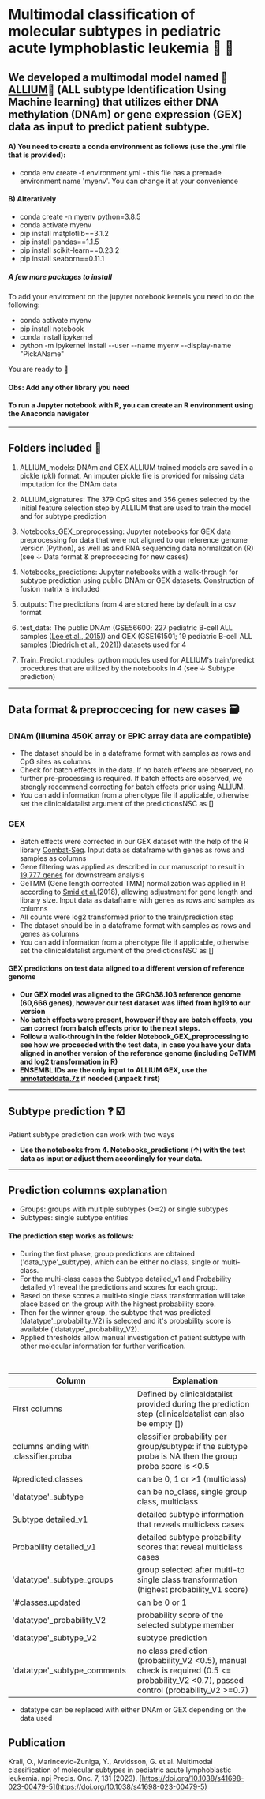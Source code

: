 # Multimodal classification of molecular subtypes in pediatric acute lymphoblastic leukemia  :girl: :boy:

## We developed a multimodal model named :onion:[ALLIUM](https://doi.org/10.1038/s41698-023-00479-5):garlic: (ALL subtype Identification Using Machine learning) that utilizes either DNA methylation (DNAm) or gene expression (GEX) data as input to predict patient subtype.

#### A) You need to create a conda environment as follows (use the .yml file that is provided):

+ conda env create -f environment.yml - this file has a premade environment name 'myenv'. You can change it at your convenience 

#### B) Alteratively 

+ conda create -n myenv python=3.8.5
+ conda activate myenv
+ pip install matplotlib==3.1.2
+ pip install pandas==1.1.5
+ pip install scikit-learn==0.23.2
+ pip install seaborn==0.11.1

##### A few more packages to install 

To add your enviroment on the jupyter notebook kernels you need to do the following:
+ conda activate myenv
+ pip install notebook
+ conda install ipykernel
+ python -m ipykernel install --user --name myenv --display-name "PickAName"

You are ready to :rocket:

#### Obs: Add any other library you need 
#### To run a Jupyter notebook with R, you can create an R environment using the Anaconda navigator
---


## Folders included :file_folder:

1. ALLIUM_models: DNAm and GEX ALLIUM trained models are saved in a pickle (pkl) format. An imputer pickle file is provided for missing data imputation for the DNAm data

2. ALLIUM_signatures: The 379 CpG sites and 356 genes selected by the initial feature selection step by ALLIUM that are used to train the model and for subtype prediction

3. Notebooks_GEX_preprocessing: Jupyter notebooks for GEX data preprocessing for data that were not aligned to our reference genome version (Python), as well as and RNA sequencing data normalization (R)(see &#8595; Data format & preproccecing for new cases)

4. Notebooks_predictions: Jupyter notebooks with a walk-through for subtype prediction using public DNAm or GEX datasets. Construction of fusion matrix is included

5. outputs: The predictions from 4 are stored here by default in a csv format

6. test_data: The public DNAm (GSE56600; 227 pediatric B-cell ALL samples ([Lee et al., 2015](https://doi.org/10.1093/nar/gkv103))) and GEX (GSE161501; 19 pediatric B-cell ALL samples ([Diedrich et al., 2021](https://doi.org/10.1038/s41375-021-01209-1))) datasets used for 4

7. Train_Predict_modules: python modules used for ALLIUM's train/predict procedures that are utilized by the notebooks in 4 (see &#8595; Subtype prediction)

---


## Data format & preproccecing for new cases :card_file_box:
### DNAm (Illumina 450K array or EPIC array data are compatible)

+ The dataset should be in a dataframe format with samples as rows and CpG sites as columns
+ Check for batch effects in the data. If no batch effects are observed, no further pre-processing is required. If batch effects are observed, we strongly recommend correcting for batch effects prior using ALLIUM.
+ You can add information from a phenotype file if applicable, otherwise set the clinicaldatalist argument of the predictionsNSC as []



### GEX
+ Batch effects were corrected in our GEX dataset with the help of the R library [Combat-Seq](https://github.com/zhangyuqing/ComBat-seq). Input data as dataframe with genes as rows and samples as columns
+ Gene filtering was applied as described in our manuscript to result in [19,777 genes](./Notebooks_GEX_preprocessing/data/) for downstream analysis
+ GeTMM (Gene length corrected TMM) normalization was applied in R according to [Smid et al.](https://doi.org/10.1186/s12859-018-2246-7)(2018), allowing adjustment for gene length and library size. Input data as dataframe with genes as rows and samples as columns
+ All counts were log2 transformed prior to the train/prediction step
+ The dataset should be in a dataframe format with samples as rows and genes as columns
+ You can add information from a phenotype file if applicable, otherwise set the clinicaldatalist argument of the predictionsNSC as []

#### GEX predictions on test data aligned to a different version of reference genome

+ **Our GEX model was aligned to the GRCh38.103 reference genome (60,666 genes), however our test dataset was lifted from hg19 to our version**
+ **No batch effects were present, however if they are batch effects, you can correct from batch effects prior to the next steps.**
+ **Follow a walk-through in the folder Notebook_GEX_preprocessing to see how we proceeded with the test data, in case you have your data aligned in another version of the reference genome (including GeTMM and log2 transformation in R)**
+ **ENSEMBL IDs are the only input to ALLIUM GEX, use the [annotateddata.7z](./Notebooks_GEX_preprocessing/data/) if needed (unpack first)**


---

## Subtype prediction :question: :ballot_box_with_check:

Patient subtype prediction can work with two ways
+ **Use the notebooks from 4. Notebooks_predictions (&#8593;) with the test data as input or adjust them accordingly for your data.**

---
## Prediction columns explanation
+ Groups: groups with multiple subtypes (>=2) or single subtypes
+ Subtypes: single subtype entities
#### The prediction step works as follows:
+ During the first phase, group predictions are obtained ('data_type'_subtype), which can be either no class, single or multi-class. 
+ For the multi-class cases the Subtype detailed_v1 and Probability detailed_v1 reveal the predictions and scores for each group. 
+ Based on these scores a multi-to single class transformation will take place based on the group with the highest probability score.
+ Then for the winner group, the subtype that was predicted (datatype'_probability_V2) is selected and it's probability score is available ('datatype'_probability_V2).
+ Applied thresholds allow manual investigation of patient subtype with other molecular information for further verification.

<br>


| Column | Explanation |
| --- | --- |
| First columns | Defined by clinicaldatalist provided during the prediction step (clinicaldatalist can also be empty [])|
| columns ending with .classifier.proba | classifier probability per group/subtype: if the subtype proba is NA then the group proba score is <0.5|
| #predicted.classes | can be 0, 1 or >1 (multiclass) |
|'datatype'_subtype | can be no_class, single group class, multiclass|
| Subtype detailed_v1 | detailed subtype information that reveals multiclass cases|
| Probability detailed_v1 | detailed subtype probability scores that reveal multiclass cases|
|'datatype'_subtype_groups | group selected after multi-to single class transformation (highest probability_V1 score)|
|'#classes.updated | can be 0 or 1|
|'datatype'_probability_V2 | probability score of the selected subtype member|
|'datatype'_subtype_V2 | subtype prediction|
|'datatype'_subtype_comments | no class prediction (probability_V2 <0.5), manual check is required (0.5 <= probability_V2 <0.7), passed control (probability_V2 >=0.7)|


+ datatype can be replaced with either DNAm or GEX depending on the data used

## Publication
Krali, O., Marincevic-Zuniga, Y., Arvidsson, G. et al. Multimodal classification of molecular subtypes in pediatric acute lymphoblastic leukemia. npj Precis. Onc. 7, 131 (2023). [https://doi.org/10.1038/s41698-023-00479-5](https://doi.org/10.1038/s41698-023-00479-5)
